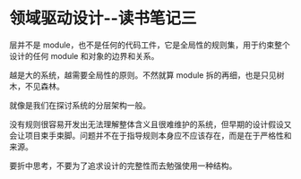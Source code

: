 # 领域驱动设计--读书笔记三

层并不是 module，也不是任何的代码工件，它是全局性的规则集，用于约束整个设计的任何 module 和对象的边界和关系。

越是大的系统，越需要全局性的原则。不然就算 module 拆的再细，也是只见树木，不见森林。

就像是我们在探讨系统的分层架构一般。

没有规则很容易开发出无法理解整体含义且很难维护的系统，但早期的设计假设又会让项目束手束脚。问题并不在于指导规则本身应不应该存在，而是在于严格性和来源。

要折中思考，不要为了追求设计的完整性而去勉强使用一种结构。
